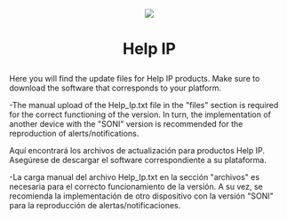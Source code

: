 <p align="center">
  <img src="https://surix.net/images/logo-scrolled.png" />
</p>

# <p align="center">Help IP</p>

Here you will find the update files for Help IP products. Make sure to download the software that corresponds to your platform.

-The manual upload of the Help_Ip.txt file in the "files" section is required for the correct functioning of the version. In turn, the implementation of another device with the "SONI" version is recommended for the reproduction of alerts/notifications.

Aquí encontrará los archivos de actualización para productos Help IP. Asegúrese de descargar el software correspondiente a su plataforma.

-La carga manual del archivo Help_Ip.txt en la sección "archivos" es necesaria para el correcto funcionamiento de la versión. A su vez, se recomienda la implementación de otro dispositivo con la versión "SONI" para la reproducción de alertas/notificaciones.

